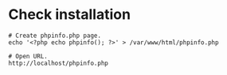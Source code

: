# Check installation

    # Create phpinfo.php page.
    echo '<?php echo phpinfo(); ?>' > /var/www/html/phpinfo.php
    
    # Open URL.
    http://localhost/phpinfo.php
    
